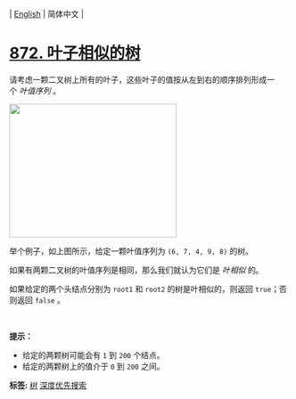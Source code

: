 | [English](README_EN.md) | 简体中文 |

# [872. 叶子相似的树](https://leetcode-cn.com/problems/leaf-similar-trees)
<p>请考虑一颗二叉树上所有的叶子，这些叶子的值按从左到右的顺序排列形成一个&nbsp;<em>叶值序列</em> 。</p>

<p><img alt="" src="https://s3-lc-upload.s3.amazonaws.com/uploads/2018/07/16/tree.png" style="height: 240px; width: 300px;"></p>

<p>举个例子，如上图所示，给定一颗叶值序列为&nbsp;<code>(6, 7, 4, 9, 8)</code>&nbsp;的树。</p>

<p>如果有两颗二叉树的叶值序列是相同，那么我们就认为它们是&nbsp;<em>叶相似&nbsp;</em>的。</p>

<p>如果给定的两个头结点分别为&nbsp;<code>root1</code> 和&nbsp;<code>root2</code>&nbsp;的树是叶相似的，则返回&nbsp;<code>true</code>；否则返回 <code>false</code> 。</p>

<p>&nbsp;</p>

<p><strong>提示：</strong></p>

<ul>
	<li>给定的两颗树可能会有&nbsp;<code>1</code>&nbsp;到 <code>200</code>&nbsp;个结点。</li>
	<li>给定的两颗树上的值介于 <code>0</code> 到 <code>200</code> 之间。</li>
</ul>

**标签:**  [树](https://leetcode-cn.com/tag/tree) [深度优先搜索](https://leetcode-cn.com/tag/depth-first-search) 